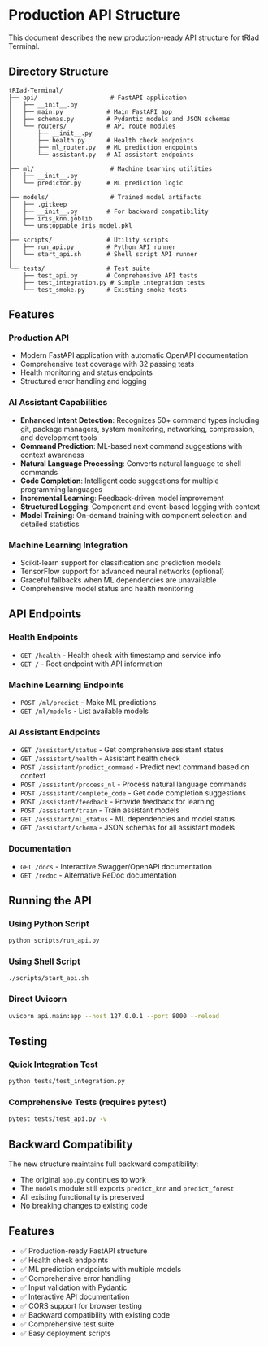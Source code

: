 # Production API Structure

This document describes the new production-ready API structure for tRIad Terminal.

## Directory Structure

```
tRIad-Terminal/
├── api/                    # FastAPI application
│   ├── __init__.py
│   ├── main.py            # Main FastAPI app
│   ├── schemas.py         # Pydantic models and JSON schemas
│   └── routers/           # API route modules
│       ├── __init__.py
│       ├── health.py      # Health check endpoints
│       ├── ml_router.py   # ML prediction endpoints
│       └── assistant.py   # AI assistant endpoints
│
├── ml/                     # Machine Learning utilities
│   ├── __init__.py
│   └── predictor.py       # ML prediction logic
│
├── models/                 # Trained model artifacts
│   ├── .gitkeep
│   ├── __init__.py        # For backward compatibility
│   ├── iris_knn.joblib
│   └── unstoppable_iris_model.pkl
│
├── scripts/               # Utility scripts
│   ├── run_api.py         # Python API runner
│   └── start_api.sh       # Shell script API runner
│
└── tests/                 # Test suite
    ├── test_api.py        # Comprehensive API tests
    ├── test_integration.py # Simple integration tests
    └── test_smoke.py      # Existing smoke tests
```

## Features

### Production API
- Modern FastAPI application with automatic OpenAPI documentation
- Comprehensive test coverage with 32 passing tests
- Health monitoring and status endpoints
- Structured error handling and logging

### AI Assistant Capabilities
- **Enhanced Intent Detection**: Recognizes 50+ command types including git, package managers, system monitoring, networking, compression, and development tools
- **Command Prediction**: ML-based next command suggestions with context awareness
- **Natural Language Processing**: Converts natural language to shell commands
- **Code Completion**: Intelligent code suggestions for multiple programming languages
- **Incremental Learning**: Feedback-driven model improvement
- **Structured Logging**: Component and event-based logging with context
- **Model Training**: On-demand training with component selection and detailed statistics

### Machine Learning Integration
- Scikit-learn support for classification and prediction models
- TensorFlow support for advanced neural networks (optional)
- Graceful fallbacks when ML dependencies are unavailable
- Comprehensive model status and health monitoring

## API Endpoints

### Health Endpoints
- `GET /health` - Health check with timestamp and service info
- `GET /` - Root endpoint with API information

### Machine Learning Endpoints
- `POST /ml/predict` - Make ML predictions
- `GET /ml/models` - List available models

### AI Assistant Endpoints
- `GET /assistant/status` - Get comprehensive assistant status
- `GET /assistant/health` - Assistant health check
- `POST /assistant/predict_command` - Predict next command based on context
- `POST /assistant/process_nl` - Process natural language commands
- `POST /assistant/complete_code` - Get code completion suggestions
- `POST /assistant/feedback` - Provide feedback for learning
- `POST /assistant/train` - Train assistant models
- `GET /assistant/ml_status` - ML dependencies and model status
- `GET /assistant/schema` - JSON schemas for all assistant models

### Documentation
- `GET /docs` - Interactive Swagger/OpenAPI documentation
- `GET /redoc` - Alternative ReDoc documentation

## Running the API

### Using Python Script
```bash
python scripts/run_api.py
```

### Using Shell Script
```bash
./scripts/start_api.sh
```

### Direct Uvicorn
```bash
uvicorn api.main:app --host 127.0.0.1 --port 8000 --reload
```

## Testing

### Quick Integration Test
```bash
python tests/test_integration.py
```

### Comprehensive Tests (requires pytest)
```bash
pytest tests/test_api.py -v
```

## Backward Compatibility

The new structure maintains full backward compatibility:

- The original `app.py` continues to work
- The `models` module still exports `predict_knn` and `predict_forest`
- All existing functionality is preserved
- No breaking changes to existing code

## Features

- ✅ Production-ready FastAPI structure
- ✅ Health check endpoints
- ✅ ML prediction endpoints with multiple models
- ✅ Comprehensive error handling
- ✅ Input validation with Pydantic
- ✅ Interactive API documentation
- ✅ CORS support for browser testing
- ✅ Backward compatibility with existing code
- ✅ Comprehensive test suite
- ✅ Easy deployment scripts
